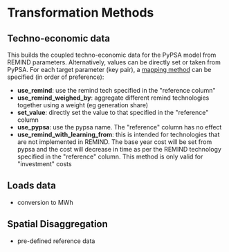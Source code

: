 # Transformation Methods

## Techno-economic data

This builds the coupled techno-economic data for the PyPSA model from REMIND parameters. Alternatively, values can be directly set or taken from PyPSA. For each target parameter (key pair), a [mapping method](../objects#mapping-table) can be specified (in order of preference):

- **use_remind**: use the remind tech specified in the "reference column"
- **use_remind_weighed_by**: aggregate different remind technologies together using a weight (eg generation share)
- **set_value**: directly set the value to that specified in the "reference" column
- **use_pypsa**: use the pypsa name. The "reference" column has no effect
- **use_remind_with_learning_from**: this is intended for technologies that are not implemented in REMIND. The base year cost will be set from pypsa and the cost will decrease in time as per the REMIND technology specified in the "reference" column. This method is only valid for "investment" costs

## Loads data
- conversion to MWh

## Spatial Disaggregation
- pre-defined reference data
